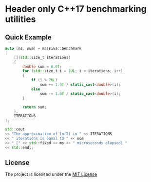 
# Header only C++17 benchmarking utilities

## Quick Example

```cpp
auto [ms, sum] = massiva::benchmark
(
    [](std::size_t iterations)
    {
        double sum = 0.0f;
        for (std::size_t i = 1UL; i < iterations; i++)
        {
            if (i % 2UL)
                sum += 1.0f / static_cast<double>(i);
            else
                sum -= 1.0f / static_cast<double>(i);
        }

        return sum;
    },
    ITERATIONS
);

std::cout
<< "The approximation of ln(2) in " << ITERATIONS
<< " iterations is equal to " << sum
<< " [" << std::fixed << ms << " microseconds elapsed] "
<< std::endl;
```

## License

The project is licensed under the [MIT License](https://opensource.org/licenses/MIT)
